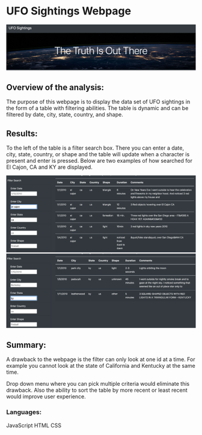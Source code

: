 # UFO Sightings Webpage
<img src="Resources/UFO.png">

## Overview of the analysis:
The purpose of this webpage is to display the data set of UFO sightings in the form of a table with filtering abilities. The table is dynamic and can be filtered by date, city, state, country, and shape.

## Results:

To the left of the table is a filter search box. There you can enter a date, city, state, country, or shape and the table will update when a character is present and enter is pressed. Below are two examples of how searched for El Cajon, CA and KY are displayed.

<img src="Resources/ca_elcajon_filter.png">
<img src="Resources/ky_filter.png">

## Summary:

A drawback to the webpage is the filter can only look at one id at a time. For example you cannot look at the state of California and Kentucky at the same time.

Drop down menu where you can pick multiple criteria would eliminate this drawback.
Also the ability to sort the table by more recent or least recent would improve user experience.

###  Languages:
JavaScript
HTML
CSS
